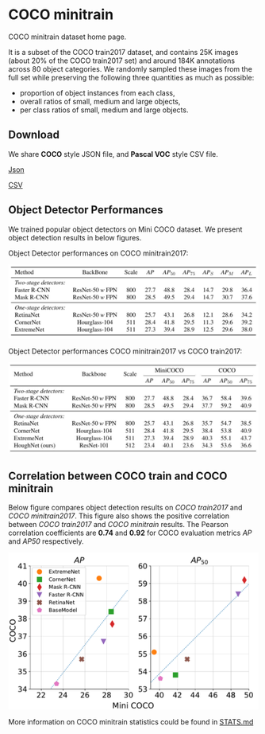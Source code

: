 # COCO minitrain

COCO minitrain dataset home page.

It is a subset of the COCO train2017 dataset, and contains 25K images (about 20% of the COCO train2017 set) and  around 184K annotations across 80 object categories. We randomly sampled these images from the full set while preserving the following three quantities as much as possible:
* proportion of object instances from each class,
* overall ratios of small, medium and large objects,
* per class ratios of small, medium and large objects.

## Download
We share **COCO** style JSON file, and **Pascal VOC** style CSV file.

[Json](https://drive.google.com/open?id=1lezhgY4M_Ag13w0dEzQ7x_zQ_w0ohjin)

[CSV](https://drive.google.com/open?id=1i12p23cXlqp1QrXjAD_vu467r4q67Mq9)

## Object Detector Performances

We trained popular object detectors on Mini COCO dataset. We present object detection results in below figures.

Object Detector performances on COCO minitrain2017:

![obj_det_minicoco](/figures/minicoco_det.png)


Object Detector performances COCO minitrain2017 vs COCO train2017:

![obj_det_minicoco](/figures/minicoco_det_compare.png)

## Correlation between COCO train and COCO minitrain

Below figure compares object detection results on *COCO train2017* and *COCO minitrain2017*. This figure also shows the positive correlation between *COCO train2017* and *COCO minitrain* results. The Pearson correlation coefficients are **0.74** and **0.92** for COCO evaluation metrics *AP* and *AP50* respectively.

<img src="/figures/pearson.png" width="600"> 

More information on COCO minitrain statistics could be found in [STATS.md](STATS.md)



